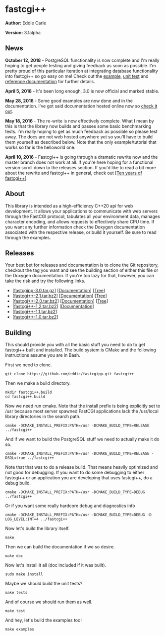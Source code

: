 # fastcgi++ #

**Author:** Eddie Carle

**Version:** 3.1alpha

## News ##

**October 12, 2018** - PostgreSQL functionality is now complete and I'm really
hoping to get people testing and giving feedback as soon as possible. I'm
pretty proud of this particular iteration at integrating database functionality
into fastcgi++ so go easy on me! Check out the [example][15], [unit test][16]
and [reference documentation][17] for further details.

**April 5, 2018** - It's been long enough, 3.0 is now official and marked
stable.

**May 28, 2016** - Some good examples are now done and in the documentation.
I've got said documentation hosted online now so [check it out][13].

**May 18, 2016** - The re-write is now effectively complete. What I mean by this
is that the library now builds and passes some basic benchmarking tests. I'm
really hoping to get as much feedback as possible so please test away. The docs
are not web hosted anywhere yet so you'll have to build them yourself as
described below. Note that the only example/tutorial that works so far is the
helloworld one.

**April 10, 2016** - Fastcgi++ is going through a dramatic rewrite now and the
master branch does not work at all. If you're here hoping for a functional
version scroll down to the releases section. If you'd like to read a bit more
about the rewrite and fastcgi++ in general, check out [[Ten years of
fastcgi++][1]].

[1]: https://eddie.isatec.ca/2016/04/10/ten-years-of-fastcgi++.html
[15]: https://fastcgipp.isatec.ca/sql.html
[16]: https://github.com/eddic/fastcgipp/blob/master/tests/sql.cpp
[17]: https://fastcgipp.isatec.ca/namespaceFastcgipp_1_1SQL.html

## About ##

This library is intended as a high-efficiency C++20 api for web development. It
allows your applications to communicate with web servers through the FastCGI
protocol, tabulates all your environment data, manages character encoding, and
allows requests to effectively share CPU time. If you want any further
information check the Doxygen documentation associated with the respective
release, or build it yourself. Be sure to read through the examples.

## Releases ##

Your best bet for releases and documentation is to clone the Git repository,
checkout the tag you want and see the building section of either this file or
the Doxygen documentation. If you're too lazy for that, however, you can take
the risk and try the following links.
 - [[fastcgipp-3.0.tar.gz][12]] [[Documentation][13]] [[Tree][14]]
 - [[fastcgi++-2.1.tar.bz2][2]] [[Documentation][3]] [[Tree][10]]
 - [[fastcgi++-2.0.tar.bz2][4]] [[Documentation][5]] [[Tree][11]]
 - [[fastcgi++-1.2.tar.bz2][6]] [[Documentation][7]]
 - [[fastcgi++-1.1.tar.bz2][8]]
 - [[fastcgi++-1.0.tar.bz2][9]]

[2]: http://download.savannah.nongnu.org/releases/fastcgipp/fastcgi++-2.1.tar.bz2
[3]: http://www.nongnu.org/fastcgipp/doc/2.1
[4]: http://download.savannah.nongnu.org/releases/fastcgipp/fastcgi++-2.0.tar.bz2
[5]: http://www.nongnu.org/fastcgipp/doc/2.0
[6]: http://download.savannah.nongnu.org/releases/fastcgipp/fastcgi++-1.2.tar.bz2
[7]: http://www.nongnu.org/fastcgipp/doc/1.2
[8]: http://download.savannah.nongnu.org/releases/fastcgipp/fastcgi++-1.1.tar.bz2
[9]: http://download.savannah.nongnu.org/releases/fastcgipp/fastcgi++-1.0.tar.bz2 
[10]: https://github.com/eddic/fastcgipp/tree/2.1
[11]: https://github.com/eddic/fastcgipp/tree/2.0
[12]: https://github.com/eddic/fastcgipp/archive/3.0.tar.gz
[13]: https://fastcgipp.isatec.ca
[14]: https://github.com/eddic/fastcgipp/tree/3.0

## Building ##

This should provide you with all the basic stuff you need to do to get fastcgi++
built and installed. The build system is CMake and the following instructions
assume you are in Bash.

First we need to clone.

    git clone https://github.com/eddic/fastcgipp.git fastcgi++

Then we make a build directory.

    mkdir fastcgi++.build
    cd fastcgi++.build

Now we need run cmake. Note that the install prefix is being explicitly set to
/usr because most server spawned FastCGI applications lack the /usr/local
library directories in the search path.

    cmake -DCMAKE_INSTALL_PREFIX:PATH=/usr -DCMAKE_BUILD_TYPE=RELEASE ../fastcgi++

And if we want to build the PostgreSQL stuff we need to actually make it do so.

    cmake -DCMAKE_INSTALL_PREFIX:PATH=/usr -DCMAKE_BUILD_TYPE=RELEASE -DSQL=true ../fastcgi++

Note that that was to do a release build. That means heavily optimized and not
good for debugging. If you want to do some debugging to either fastcgi++ or an
application you are developing that uses fastcgi++, do a debug build.

    cmake -DCMAKE_INSTALL_PREFIX:PATH=/usr -DCMAKE_BUILD_TYPE=DEBUG ../fastcgi++

Or if you want some really hardcore debug and diagnostics info

    cmake -DCMAKE_INSTALL_PREFIX:PATH=/usr -DCMAKE_BUILD_TYPE=DEBUG -D LOG_LEVEL:INT=4 ../fastcgi++

Now let's build the library itself.

    make

Then we can build the documentation if we so desire.

    make doc

Now let's install it all (doc included if it was built).

    sudo make install

Maybe we should build the unit tests?

    make tests

And of course we should run them as well.

    make test

And hey, let's build the examples too!

    make examples
